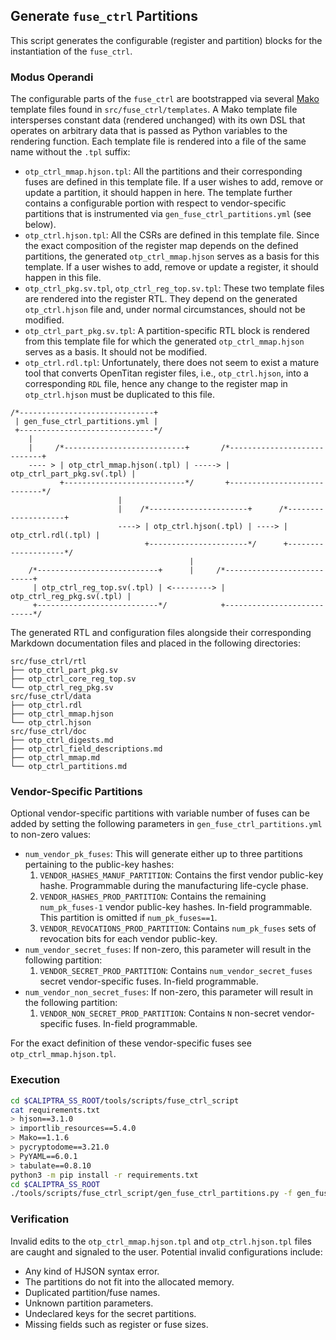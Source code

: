<!-- SPDX-License-Identifier: Apache-2.0
// Copyright 2019 Western Digital Corporation or its affiliates.
//
// Licensed under the Apache License, Version 2.0 (the "License");
// you may not use this file except in compliance with the License.
// You may obtain a copy of the License at
//
// http://www.apache.org/licenses/LICENSE-2.0
//
// Unless required by applicable law or agreed to in writing, software
// distributed under the License is distributed on an "AS IS" BASIS,
// WITHOUT WARRANTIES OR CONDITIONS OF ANY KIND, either express or implied.
// See the License for the specific language governing permissions and
// limitations under the License.
-->
## Generate `fuse_ctrl` Partitions

This script generates the configurable (register and partition) blocks for
the instantiation of the `fuse_ctrl`.

### Modus Operandi
The configurable parts of the `fuse_ctrl` are bootstrapped via several [Mako](https://www.makotemplates.org/)
template files found in `src/fuse_ctrl/templates`. A Mako template file intersperses constant
data (rendered unchanged) with its own DSL that operates on arbitrary data that is passed
as Python variables to the rendering function. Each template file is rendered into a
file of the same name without the `.tpl` suffix:

 - `otp_ctrl_mmap.hjson.tpl`: All the partitions and their corresponding fuses are defined
   in this template file. If a user wishes to add, remove or update a partition, it should
   happen in here. The template further contains a configurable portion with respect to
   vendor-specific partitions that is instrumented via `gen_fuse_ctrl_partitions.yml`
   (see below).
 - `otp_ctrl.hjson.tpl`: All the CSRs are defined in this template file. Since the exact
   composition of the register map depends on the defined partitions, the generated
   `otp_ctrl_mmap.hjson` serves as a basis for this template. If a user wishes to add,
   remove or update a register, it should happen in this file.
 - `otp_ctrl_pkg.sv.tpl`, `otp_ctrl_reg_top.sv.tpl`: These two template files are rendered
   into the register RTL. They depend on the generated `otp_ctrl.hjson` file and, under
   normal circumstances, should not be modified.
 - `otp_ctrl_part_pkg.sv.tpl`: A partition-specific RTL block is rendered from this
   template file for which the generated `otp_ctrl_mmap.hjson` serves as a basis.
   It should not be modified.
 - `otp_ctrl.rdl.tpl`: Unfortunately, there does not seem to exist a mature tool that
   converts OpenTitan register files, i.e., `otp_ctrl.hjson`, into a corresponding
   `RDL` file, hence any change to the register map in `otp_ctrl.hjson` must be
   duplicated to this file.

```
/*------------------------------+
 | gen_fuse_ctrl_partitions.yml |
 +------------------------------*/
    |     
    |     /*---------------------------+       /*----------------------------+
    ---- > | otp_ctrl_mmap.hjson(.tpl) | -----> | otp_ctrl_part_pkg.sv(.tpl) |
           +---------------------------*/       +----------------------------*/
                        |
                        |    /*----------------------+      /*--------------------+
                        ----> | otp_ctrl.hjson(.tpl) | ----> | otp_ctrl.rdl(.tpl) |
                              +----------------------*/      +--------------------*/
                                        |
    /*---------------------------+      |     /*---------------------------+
     | otp_ctrl_reg_top.sv(.tpl) | <---------> | otp_ctrl_reg_pkg.sv(.tpl) |
     +---------------------------*/            +---------------------------*/
```

The generated RTL and configuration files alongside their corresponding Markdown documentation files 
and placed in the following directories:

```
src/fuse_ctrl/rtl
├── otp_ctrl_part_pkg.sv
├── otp_ctrl_core_reg_top.sv
└── otp_ctrl_reg_pkg.sv
src/fuse_ctrl/data
├── otp_ctrl.rdl
├── otp_ctrl_mmap.hjson
└── otp_ctrl.hjson
src/fuse_ctrl/doc
├── otp_ctrl_digests.md
├── otp_ctrl_field_descriptions.md
├── otp_ctrl_mmap.md
└── otp_ctrl_partitions.md
```

### Vendor-Specific Partitions

Optional vendor-specific partitions with variable number of fuses can
be added by setting the following parameters in `gen_fuse_ctrl_partitions.yml`
to non-zero values:

 - `num_vendor_pk_fuses`: This will generate either up to three partitions pertaining
   to the public-key hashes:
   1. `VENDOR_HASHES_MANUF_PARTITION`: Contains the first vendor public-key hashe.
   Programmable during the manufacturing life-cycle phase.
   2. `VENDOR_HASHES_PROD_PARTITION`: Contains the remaining `num_pk_fuses-1` vendor public-key hashes.
   In-field programmable. This partition is omitted if `num_pk_fuses==1`.
   3. `VENDOR_REVOCATIONS_PROD_PARTITION`: Contains `num_pk_fuses` sets of revocation bits for each
    vendor public-key.
 - `num_vendor_secret_fuses`: If non-zero, this parameter will result in the following partition:
   1. `VENDOR_SECRET_PROD_PARTITION`: Contains `num_vendor_secret_fuses` secret vendor-specific fuses.
    In-field programmable.
 - `num_vendor_non_secret_fuses`: If non-zero, this parameter will result in the following partition:
   1. `VENDOR_NON_SECRET_PROD_PARTITION`: Contains `N` non-secret vendor-specific fuses.
    In-field programmable.

For the exact definition of these vendor-specific fuses see `otp_ctrl_mmap.hjson.tpl`.

### Execution
```sh
cd $CALIPTRA_SS_ROOT/tools/scripts/fuse_ctrl_script
cat requirements.txt
> hjson==3.1.0
> importlib_resources==5.4.0
> Mako==1.1.6
> pycryptodome==3.21.0
> PyYAML==6.0.1
> tabulate==0.8.10
python3 -m pip install -r requirements.txt
cd $CALIPTRA_SS_ROOT
./tools/scripts/fuse_ctrl_script/gen_fuse_ctrl_partitions.py -f gen_fuse_ctrl_partitions.yml
```

### Verification
Invalid edits to the `otp_ctrl_mmap.hjson.tpl` and `otp_ctrl.hjson.tpl` files are caught
and signaled to the user. Potential invalid configurations include:
  - Any kind of HJSON syntax error.
  - The partitions do not fit into the allocated memory.
  - Duplicated partition/fuse names.
  - Unknown partition parameters.
  - Undeclared keys for the secret partitions.
  - Missing fields such as register or fuse sizes.
